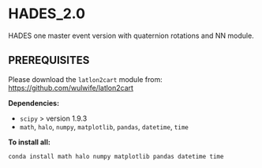 # HADES_2.0
HADES one master event version with quaternion rotations and NN module.


PREREQUISITES
-------------

Please download the `latlon2cart` module from: https://github.com/wulwife/latlon2cart 


**Dependencies:**

- `scipy`  > version 1.9.3
- `math`, `halo`, `numpy`, `matplotlib`, `pandas`, `datetime`, `time`

**To install all:**

`conda install math halo numpy matplotlib pandas datetime time`
